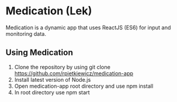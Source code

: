 # Medication (Lek) 

Medication is a dynamic app that uses ReactJS (ES6) for input and monitoring data.

## Using Medication

1. Clone the repository by using git clone https://github.com/rpietkiewicz/medication-app
2. Install latest version of Node.js
3. Open medication-app root directory and use npm install
4. In root directory use npm start

